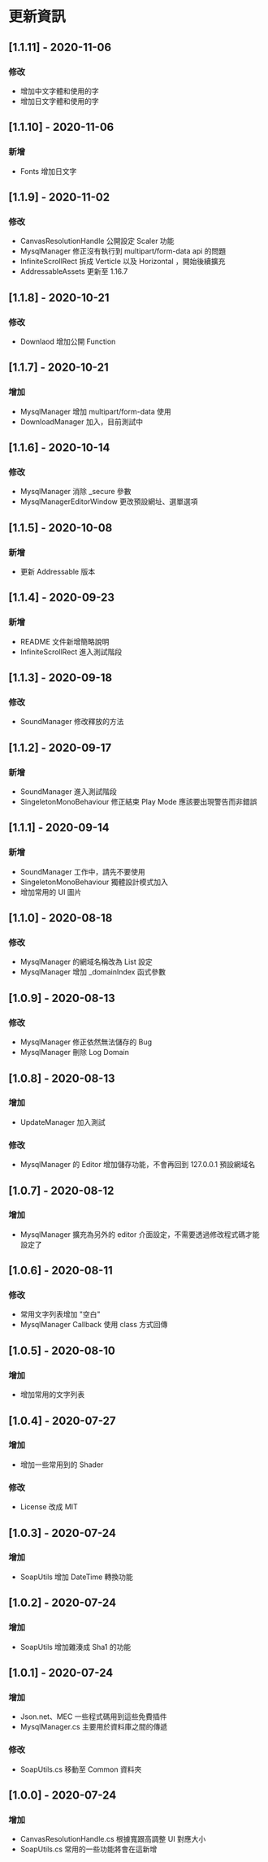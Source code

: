 # 更新資訊

## [1.1.11] - 2020-11-06
### 修改

- 增加中文字體和使用的字
- 增加日文字體和使用的字

## [1.1.10] - 2020-11-06
### 新增

- Fonts 增加日文字

## [1.1.9] - 2020-11-02
### 修改

- CanvasResolutionHandle 公開設定 Scaler 功能
- MysqlManager 修正沒有執行到 multipart/form-data api 的問題
- InfiniteScrollRect 拆成 Verticle 以及 Horizontal ，開始後續擴充
- AddressableAssets 更新至 1.16.7

## [1.1.8] - 2020-10-21
### 修改

- Downlaod 增加公開 Function

## [1.1.7] - 2020-10-21
### 增加

- MysqlManager 增加 multipart/form-data 使用
- DownloadManager 加入，目前測試中

## [1.1.6] - 2020-10-14
### 修改

- MysqlManager 消除 _secure 參數
- MysqlManagerEditorWindow 更改預設網址、選單選項

## [1.1.5] - 2020-10-08
### 新增

- 更新 Addressable 版本

## [1.1.4] - 2020-09-23
### 新增

- README 文件新增簡略說明
- InfiniteScrollRect 進入測試階段

## [1.1.3] - 2020-09-18
### 修改

- SoundManager 修改釋放的方法

## [1.1.2] - 2020-09-17
### 新增

- SoundManager 進入測試階段
- SingeletonMonoBehaviour 修正結束 Play Mode 應該要出現警告而非錯誤

## [1.1.1] - 2020-09-14
### 新增

- SoundManager 工作中，請先不要使用
- SingeletonMonoBehaviour 獨體設計模式加入
- 增加常用的 UI 圖片

## [1.1.0] - 2020-08-18
### 修改

- MysqlManager 的網域名稱改為 List 設定
- MysqlManager 增加 _domainIndex 函式參數 

## [1.0.9] - 2020-08-13
### 修改

- MysqlManager 修正依然無法儲存的 Bug
- MysqlManager 刪除 Log Domain

## [1.0.8] - 2020-08-13
### 增加

- UpdateManager 加入測試

### 修改

- MysqlManager 的 Editor 增加儲存功能，不會再回到 127.0.0.1 預設網域名

## [1.0.7] - 2020-08-12
### 增加

- MysqlManager 擴充為另外的 editor 介面設定，不需要透過修改程式碼才能設定了

## [1.0.6] - 2020-08-11
### 修改

- 常用文字列表增加 "空白"
- MysqlManager Callback 使用 class 方式回傳

## [1.0.5] - 2020-08-10
### 增加

- 增加常用的文字列表

## [1.0.4] - 2020-07-27
### 增加

- 增加一些常用到的 Shader

### 修改

- License 改成 MIT

## [1.0.3] - 2020-07-24
### 增加

- SoapUtils 增加 DateTime 轉換功能

## [1.0.2] - 2020-07-24
### 增加

- SoapUtils 增加雜湊成 Sha1 的功能

## [1.0.1] - 2020-07-24
### 增加

- Json.net、MEC 一些程式碼用到這些免費插件
- MysqlManager.cs 主要用於資料庫之間的傳遞

### 修改

- SoapUtils.cs 移動至 Common 資料夾

## [1.0.0] - 2020-07-24
### 增加

- CanvasResolutionHandle.cs 根據寬跟高調整 UI 對應大小
- SoapUtils.cs 常用的一些功能將會在這新增